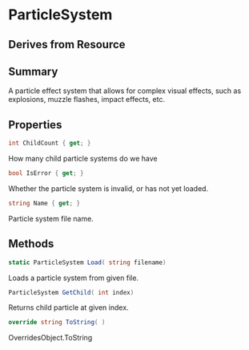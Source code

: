 # ParticleSystem

## Derives from Resource

## Summary

A particle effect system that allows for complex visual effects, such as
explosions, muzzle flashes, impact effects, etc.
## Properties

```c#
int ChildCount { get; } 
```
How many child particle systems do we have
```c#
bool IsError { get; } 
```
Whether the particle system is invalid, or has not yet loaded.
```c#
string Name { get; } 
```
Particle system file name.
## Methods

```c#
static ParticleSystem Load( string filename) 
```
Loads a particle system from given file.
```c#
ParticleSystem GetChild( int index) 
```
Returns child particle at given index.
```c#
override string ToString( ) 
```
OverridesObject.ToString
